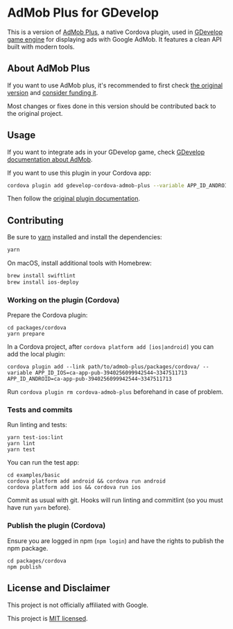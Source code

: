 # AdMob Plus for GDevelop

This is a version of [AdMob Plus](https://admob-plus.github.io/funding.html), a native Cordova plugin, used in [GDevelop game engine](https://gdevelop-app.com) for displaying ads with Google AdMob. It features a clean API built with modern tools.

## About AdMob Plus

If you want to use AdMob plus, it's recommended to first check [the original version](https://admob-plus.github.io/docs/) and [consider funding it](https://admob-plus.github.io/funding).

Most changes or fixes done in this version should be contributed back to the original project.

## Usage

If you want to integrate ads in your GDevelop game, check [GDevelop documentation about AdMob](http://wiki.compilgames.net/doku.php/gdevelop5/all-features/admob).

If you want to use this plugin in your Cordova app:

```sh
cordova plugin add gdevelop-cordova-admob-plus --variable APP_ID_ANDROID=ca-app-pub-xxx~xxx --variable APP_ID_IOS=ca-app-pub-xxx~xxx
```

Then follow the [original plugin documentation](https://admob-plus.github.io/docs/).

## Contributing

Be sure to [yarn](https://yarnpkg.com/) installed and install the dependencies:

```sh
yarn
```

On macOS, install additional tools with Homebrew:

```sh
brew install swiftlint
brew install ios-deploy
```

### Working on the plugin (Cordova)

Prepare the Cordova plugin:

```
cd packages/cordova
yarn prepare
```

In a Cordova project, after `cordova platform add [ios|android]` you can add the local plugin:

```
cordova plugin add --link path/to/admob-plus/packages/cordova/ --variable APP_ID_IOS=ca-app-pub-3940256099942544~3347511713 APP_ID_ANDROID=ca-app-pub-3940256099942544~3347511713
```

Run `cordova plugin rm cordova-admob-plus` beforehand in case of problem.

### Tests and commits

Run linting and tests:

```
yarn test-ios:lint
yarn lint
yarn test
```

You can run the test app:

```
cd examples/basic
cordova platform add android && cordova run android
cordova platform add ios && cordova run ios
```

Commit as usual with git. Hooks will run linting and commitlint (so you must have run `yarn` before).

### Publish the plugin (Cordova)

Ensure you are logged in npm (`npm login`) and have the rights to publish the npm package.

```
cd packages/cordova
npm publish
```

## License and Disclaimer

This project is not officially affiliated with Google.

This project is [MIT licensed](./LICENSE).
